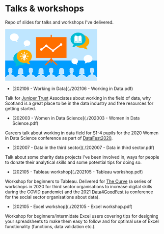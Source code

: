# Talks & workshops

Repo of slides for talks and workshops I've delivered. 

![](images/download.png)

* [202106 - Working in Data](./202106 - Working in Data.pdf)

Talk for [Juniper Trust](https://www.junitrust.com/) Associates about working in the field of data, why Scotland is a great place to be in the data industry and free resources for getting started. 

* [202003 - Women in Data Science](./202003 - Women in Data Science.pdf)

Careers talk about working in data field for S1-4 pupils for the 2020 Women in Data Science conference as part of [DataFest2020](https://datafest.global/).

* [202007 - Data in the third sector](./202007 - Data in third sector.pdf)

Talk about some charity data projects I've been involved in, ways for people to donate their analytical skills and some potential tips for doing so. 

* [202105 - Tableau workshop](./202105 - Tableau workshop.pdf) 

Workshop for beginners to Tableau. Delivered for [The Curve](https://thirdsectorlab.co.uk/training/data-visualisation-exploring-tableau/) (a series of workshops in 2020 for third sector organisations to increase digital skills during the COVID pandemic) and the 2021 [Data4GoodFest](https://data4goodfest.org.uk/) (a conference for the social sector organisations about data). 

* [202105 - Excel workshop](./202105 - Excel workshop.pdf)

Workshop for beginners/intermidate Excel users covering tips for designing your spreadsheets to make them easy to follow and for optimal use of Excel functionality (functions, data validation etc.).

